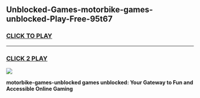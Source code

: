 
## Unblocked-Games-motorbike-games-unblocked-Play-Free-95t67
<h3>
<a href="https://premium76.site?title=motorbike-games-unblocked&ref=23A">CLICK TO PLAY</a></h3>
<hr>

<h3>
<a href="https://premium76.site?title=motorbike-games-unblocked&ref=23A">CLICK 2 PLAY</a>
  
</h3>

<a href="https://premium76.site?title=motorbike-games-unblocked&ref=23A"><img src="https://clearcache.store/games.png"></a>


**motorbike-games-unblocked games unblocked: Your Gateway to Fun and Accessible Online Gaming**
